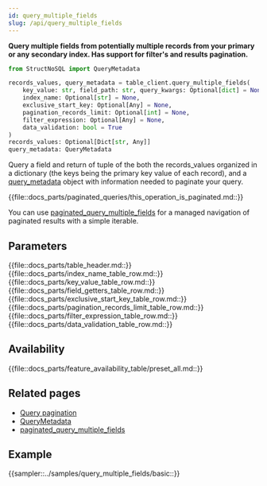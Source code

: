 ```yaml
---
id: query_multiple_fields
slug: /api/query_multiple_fields
---
```


**Query multiple fields from potentially multiple records from your primary or any secondary index. 
Has support for filter's and results pagination.**

```python
from StructNoSQL import QueryMetadata

records_values, query_metadata = table_client.query_multiple_fields(
    key_value: str, field_path: str, query_kwargs: Optional[dict] = None,
    index_name: Optional[str] = None,
    exclusive_start_key: Optional[Any] = None,
    pagination_records_limit: Optional[int] = None,
    filter_expression: Optional[Any] = None, 
    data_validation: bool = True
) 
records_values: Optional[Dict[str, Any]]
query_metadata: QueryMetadata
``` 

Query a field and return of tuple of the both the records_values organized in a dictionary (the keys being the primary key
value of each record), and a [query_metadata](../api/QueryMetadata) object with information needed to paginate your query. 

{{file::docs_parts/paginated_queries/this_operation_is_paginated.md::}}

You can use [paginated_query_multiple_fields](../api/paginated_query_multiple_fields.md) for a managed navigation of 
paginated results with a simple iterable.

## Parameters
{{file::docs_parts/table_header.md::}}
{{file::docs_parts/index_name_table_row.md::}}
{{file::docs_parts/key_value_table_row.md::}}
{{file::docs_parts/field_getters_table_row.md::}}
{{file::docs_parts/exclusive_start_key_table_row.md::}}
{{file::docs_parts/pagination_records_limit_table_row.md::}}
{{file::docs_parts/filter_expression_table_row.md::}}
{{file::docs_parts/data_validation_table_row.md::}}
 
## Availability
{{file::docs_parts/feature_availability_table/preset_all.md::}}

## Related pages
- [Query pagination](../basics/query_pagination)
- [QueryMetadata](../api/QueryMetadata)
- [paginated_query_multiple_fields](../api/paginated_query_multiple_fields)

## Example
{{sampler::../samples/query_multiple_fields/basic::}}
 